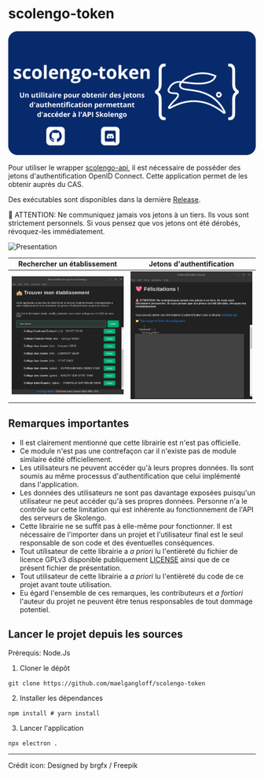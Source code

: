 # scolengo-token
<p align="center">
  <img src="https://github.com/The-Rabbit-Team/.github/blob/master/banners/scolengo-token.png?raw=true" />
</p>

Pour utiliser le wrapper [scolengo-api](https://github.com/maelgangloff/scolengo-api), il est nécessaire de posséder des jetons d'authentification OpenID Connect. Cette application permet de les obtenir auprès du CAS.

Des exécutables sont disponibles dans la dernière [Release](https://github.com/maelgangloff/scolengo-token/releases/latest).


🚨 ATTENTION: Ne communiquez jamais vos jetons à un tiers. Ils vous sont strictement personnels. Si vous pensez que vos jetons ont été dérobés, révoquez-les immédiatement.  

![Presentation](docs/presentation.gif)

| Rechercher un établissement | Jetons d'authentification |
|:---------------------------:|---------------------------|
|    ![](docs/homepage.png)   | ![](docs/success.png)     |

## Remarques importantes
 - Il est clairement mentionné que cette librairie est n'est pas officielle.
 - Ce module n'est pas une contrefaçon car il n'existe pas de module similaire édité officiellement.
 - Les utilisateurs ne peuvent accéder qu'à leurs propres données. Ils sont soumis au même processus d'authentification que celui implémenté dans l'application.
 - Les données des utilisateurs ne sont pas davantage exposées puisqu'un utilisateur ne peut accéder qu'à ses propres données. Personne n'a le contrôle sur cette limitation qui est inhérente au fonctionnement de l'API des serveurs de Skolengo.
 - Cette librairie ne se suffit pas à elle-même pour fonctionner. Il est nécessaire de l'importer dans un projet et l'utilisateur final est le seul responsable de son code et des éventuelles conséquences.
 - Tout utilisateur de cette librairie a *a priori* lu l'entièreté du fichier de licence GPLv3 disponible publiquement [LICENSE](https://github.com/maelgangloff/scolengo-token/blob/master/LICENSE) ainsi que de ce présent fichier de présentation.
 - Tout utilisateur de cette librairie a *a priori* lu l'entièreté du code de ce projet avant toute utilisation.
 - Eu égard l'ensemble de ces remarques, les contributeurs et *a fortiori* l'auteur du projet ne peuvent être tenus responsables de tout dommage potentiel.


## Lancer le projet depuis les sources
Prérequis: Node.Js

1. Cloner le dépôt
```shell
git clone https://github.com/maelgangloff/scolengo-token
```
2. Installer les dépendances
```shell
npm install # yarn install
```
3. Lancer l'application
```shell
npx electron .
```

---
Crédit icon: Designed by brgfx / Freepik
